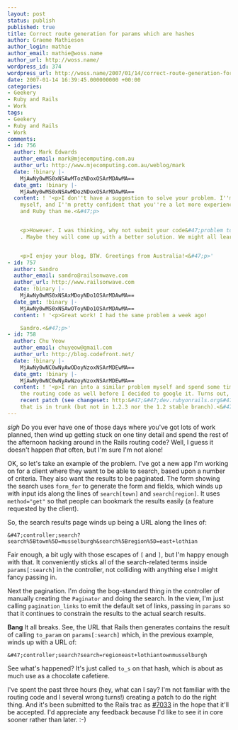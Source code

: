 ```yaml
---
layout: post
status: publish
published: true
title: Correct route generation for params which are hashes
author: Graeme Mathieson
author_login: mathie
author_email: mathie@woss.name
author_url: http://woss.name/
wordpress_id: 374
wordpress_url: http://woss.name/2007/01/14/correct-route-generation-for-params-which-are-hashes/
date: 2007-01-14 16:39:45.000000000 +00:00
categories:
- Geekery
- Ruby and Rails
- Work
tags:
- Geekery
- Ruby and Rails
- Work
comments:
- id: 756
  author: Mark Edwards
  author_email: mark@mjecomputing.com.au
  author_url: http://www.mjecomputing.com.au/weblog/mark
  date: !binary |-
    MjAwNy0wMS0xNSAwMTozNDoxOSArMDAwMA==
  date_gmt: !binary |-
    MjAwNy0wMS0xNSAwMDozNDoxOSArMDAwMA==
  content: ! '<p>I don''t have a suggestion to solve your problem. I''m learning Rails
    myself, and I''m pretty confident that you''re a lot more experienced with Rails
    and Ruby than me.<&#47;p>


    <p>However. I was thinking, why not submit your code&#47;problem to http:&#47;&#47;www.therailsway.com
    . Maybe they will come up with a better solution. We might all learn something.<&#47;p>


    <p>I enjoy your blog, BTW. Greetings from Australia!<&#47;p>'
- id: 757
  author: Sandro
  author_email: sandro@railsonwave.com
  author_url: http://www.railsonwave.com
  date: !binary |-
    MjAwNy0wMS0xNSAxMDoyNDo1OSArMDAwMA==
  date_gmt: !binary |-
    MjAwNy0wMS0xNSAwOToyNDo1OSArMDAwMA==
  content: ! '<p>Great work! I had the same problem a week ago!

    Sandro.<&#47;p>'
- id: 758
  author: Chu Yeow
  author_email: chuyeow@gmail.com
  author_url: http://blog.codefront.net/
  date: !binary |-
    MjAwNy0wNC0wNyAwODoyNzoxNSArMDEwMA==
  date_gmt: !binary |-
    MjAwNy0wNC0wNyAwNzoyNzoxNSArMDEwMA==
  content: ! '<p>I ran into a similar problem myself and spend some time looking at
    the routing code as well before I decided to google it. Turns out, there is a
    recent patch (see changeset: http:&#47;&#47;dev.rubyonrails.org&#47;changeset&#47;6343)
    that is in trunk (but not in 1.2.3 nor the 1.2 stable branch).<&#47;p>'
---
```

*sigh* Do you ever have one of those days where you've got lots of work planned, then wind up getting stuck on one tiny detail and spend the rest of the afternoon hacking around in the Rails routing code?  Well, I guess it doesn't happen *that* often, but I'm sure I'm not alone!

OK, so let's take an example of the problem.  I've got a new app I'm working on for a client where they want to be able to search, based upon a number of criteria.  They also want the results to be paginated.  The form showing the search uses `form_for` to generate the form and fields, which winds up with input ids along the lines of `search[town]` and `search[region]`.  It uses `method="get"` so that people can bookmark the results easily (a feature requested by the client).

So, the search results page winds up being a URL along the lines of:

    &#47;controller;search?search%5Btown%5D=musselburgh&search%5Bregion%5D=east+lothian

Fair enough, a bit ugly with those escapes of `[` and `]`, but I'm happy enough with that.  It conveniently sticks all of the search-related terms inside `params[:search]` in the controller, not colliding with anything else I might fancy passing in.

Next the pagination.  I'm doing the bog-standard thing in the controller of manually creating the `Paginator` and doing the search.  In the view, I'm just calling `pagination_links` to emit the default set of links, passing in `params` so that it continues to constrain the results to the actual search results.

**Bang** It all breaks.  See, the URL that Rails then generates contains the result of calling `to_param` on `params[:search]` which, in the previous example, winds up with a URL of:

    &#47;controller;search?search=regioneast+lothiantownmusselburgh

See what's happened?  It's just called `to_s` on that hash, which is about as much use as a chocolate cafetiere.

I've spent the past three hours (hey, what can I say? I'm not familiar with the routing code and I several wrong turns!) creating a patch to do the right thing.  And it's been submitted to the Rails trac as [#7033](http:&#47;&#47;dev.rubyonrails.org&#47;ticket&#47;7033) in the hope that it'll be accepted.  I'd appreciate any feedback because I'd like to see it in core sooner rather than later. :-)
